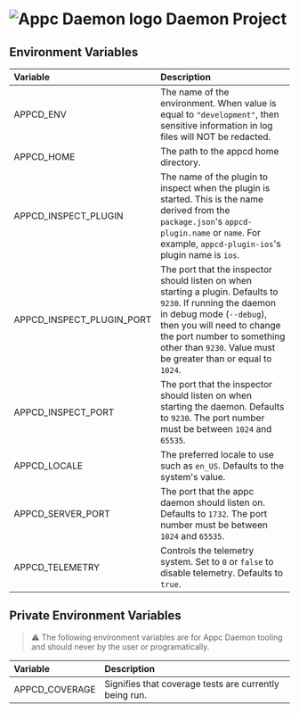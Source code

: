 # ![Appc Daemon logo](images/appc-daemon.png) Daemon Project

## Environment Variables

| Variable                  | Description                                                          |
| :------------------------ | :------------------------------------------------------------------- |
| APPCD_ENV                 | The name of the environment. When value is equal to `"development"`, then sensitive information in log files will NOT be redacted. |
| APPCD_HOME                | The path to the appcd home directory. |
| APPCD_INSPECT_PLUGIN      | The name of the plugin to inspect when the plugin is started. This is the name derived from the `package.json`'s `appcd-plugin.name` or `name`. For example, `appcd-plugin-ios`'s plugin name is `ios`. |
| APPCD_INSPECT_PLUGIN_PORT | The port that the inspector should listen on when starting a plugin. Defaults to `9230`. If running the daemon in debug mode (`--debug`), then you will need to change the port number to something other than `9230`. Value must be greater than or equal to `1024`. |
| APPCD_INSPECT_PORT        | The port that the inspector should listen on when starting the daemon. Defaults to `9230`. The port number must be between `1024` and `65535`. |
| APPCD_LOCALE              | The preferred locale to use such as `en_US`. Defaults to the system's value. |
| APPCD_SERVER_PORT         | The port that the appc daemon should listen on. Defaults to `1732`. The port number must be between `1024` and `65535`. |
| APPCD_TELEMETRY           | Controls the telemetry system. Set to `0` or `false` to disable telemetry. Defaults to `true`. |

## Private Environment Variables

> :warning: The following environment variables are for Appc Daemon tooling and should never by the
> user or programatically.

| Variable                  | Description                                                          |
| :------------------------ | :------------------------------------------------------------------- |
| APPCD_COVERAGE            | Signifies that coverage tests are currently being run.               |

